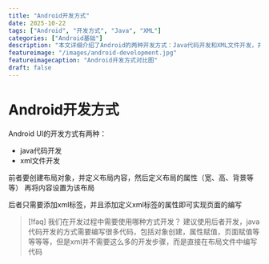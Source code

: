 ```yaml
---
title: "Android开发方式"
date: 2025-10-22
tags: ["Android", "开发方式", "Java", "XML"]
categories: ["Android基础"]
description: "本文详细介绍了Android的两种开发方式：Java代码开发和XML文件开发，并推荐使用XML方式进行开发"
featureimage: "/images/android-development.jpg"
featureimagecaption: "Android开发方式对比图"
draft: false
---
```


# Android开发方式

Android UI的开发方式有两种：
- java代码开发
- xml文件开发

前者要创建布局对象，并定义布局内容，然后定义布局的属性（宽、高、背景等等）
再将内容设置为该布局

后者只需要添加xml标签，并且添加定义xml标签的属性即可实现页面的编写

> \[!faq\] 我们在开发过程中需要使用哪种方式开发？
> 建议使用后者开发，java代码开发的方式需要编写很多代码，包括对象创建，属性赋值，页面赋值等等等等，但是xml并不需要这么多的开发步骤，而是直接在布局文件中编写代码
